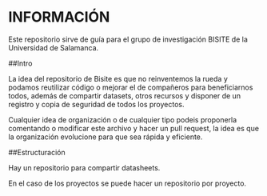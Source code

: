 # INFORMACIÓN

Este repositorio sirve de guía para el grupo de investigación BISITE de la Universidad de Salamanca.

##Intro

La idea del repositorio de Bisite es que no reinventemos la rueda y podamos reutilizar código o mejorar el de compañeros para beneficiarnos todos, además de compartir datasets, otros recursos y disponer de un registro y copia de seguridad de todos los proyectos.

Cualquier idea de organización o de cualquier tipo podeis proponerla comentando o modificar este archivo y hacer un pull request, la idea es que la organización evolucione para que sea rápida y eficiente.

##Estructuración

Hay un repositorio para compartir datasheets.

En el caso de los proyectos se puede hacer un repositorio por proyecto.

